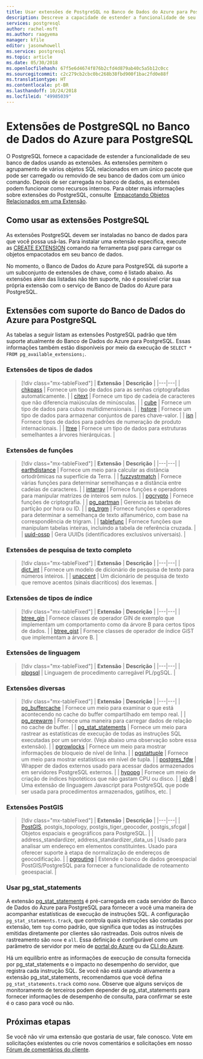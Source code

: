 ```yaml
---
title: Usar extensões de PostgreSQL no Banco de Dados do Azure para PostgreSQL
description: Descreve a capacidade de estender a funcionalidade de seu banco de dados usando as extensões no Banco de Dados para PostgreSQL.
services: postgresql
author: rachel-msft
ms.author: raagyema
manager: kfile
editor: jasonwhowell
ms.service: postgresql
ms.topic: article
ms.date: 05/30/2018
ms.openlocfilehash: 67f5e6d4674f876b2cfd4d879ab40c5a5b12c0cc
ms.sourcegitcommit: c2c279cb2cbc0bc268b38fbd900f1bac2fd0e88f
ms.translationtype: HT
ms.contentlocale: pt-BR
ms.lasthandoff: 10/24/2018
ms.locfileid: "49985039"
---
```

# <a name="postgresql-extensions-in-azure-database-for-postgresql"></a>Extensões de PostgreSQL no Banco de Dados do Azure para PostgreSQL
O PostgreSQL fornece a capacidade de estender a funcionalidade de seu banco de dados usando as extensões. As extensões permitem o agrupamento de vários objetos SQL relacionados em um único pacote que pode ser carregado ou removido de seu banco de dados com um único comando. Depois de ser carregada no banco de dados, as extensões podem funcionar como recursos internos. Para obter mais informações sobre extensões do PostgreSQL, consulte  [Empacotando Objetos Relacionados em uma Extensão](https://www.postgresql.org/docs/9.6/static/extend-extensions.html).

## <a name="how-to-use-postgresql-extensions"></a>Como usar as extensões PostgreSQL
As extensões PostgreSQL devem ser instaladas no banco de dados para que você possa usá-las. Para instalar uma extensão específica, execute as [CREATE EXTENSION](https://www.postgresql.org/docs/9.6/static/sql-createextension.html) comando na ferramenta psql para carregar os objetos empacotados em seu banco de dados.

No momento, o Banco de Dados do Azure para PostgreSQL dá suporte a um subconjunto de extensões de chave, como é listado abaixo. As extensões além das listadas não têm suporte, não é possível criar sua própria extensão com o serviço de Banco de Dados do Azure para PostgreSQL.

## <a name="extensions-supported-by-azure-database-for-postgresql"></a>Extensões com suporte do Banco de Dados do Azure para PostgreSQL
As tabelas a seguir listam as extensões PostgreSQL padrão que têm suporte atualmente do Banco de Dados do Azure para PostgreSQL. Essas informações também estão disponíveis por meio da execução de `SELECT * FROM pg_available_extensions;`.

### <a name="data-types-extensions"></a>Extensões de tipos de dados

> [!div class="mx-tableFixed"]
| **Extensão** | **Descrição** |
|---|---|
| [chkpass](https://www.postgresql.org/docs/9.6/static/chkpass.html) | Fornece um tipo de dados para as senhas criptografadas automaticamente. |
| [citext](https://www.postgresql.org/docs/9.6/static/citext.html) | Fornece um tipo de cadeia de caracteres que não diferencia maiúsculas de minúsculas. |
| [cube](https://www.postgresql.org/docs/9.6/static/cube.html) | Fornece um tipo de dados para cubos multidimensionais. |
| [hstore](https://www.postgresql.org/docs/9.6/static/hstore.html) | Fornece um tipo de dados para armazenar conjuntos de pares chave-valor. |
| [isn](https://www.postgresql.org/docs/9.6/static/isn.html) | Fornece tipos de dados para padrões de numeração de produto internacionais. |
| [ltree](https://www.postgresql.org/docs/9.6/static/ltree.html) | Fornece um tipo de dados para estruturas semelhantes a árvores hierárquicas. |

### <a name="functions-extensions"></a>Extensões de funções

> [!div class="mx-tableFixed"]
| **Extensão** | **Descrição** |
|---|---|
| [earthdistance](https://www.postgresql.org/docs/9.6/static/earthdistance.html) | Fornece um meio para calcular as distância ortodrômicas na superfície da Terra. |
| [fuzzystrmatch](https://www.postgresql.org/docs/9.6/static/fuzzystrmatch.html) | Fornece várias funções para determinar semelhanças e a distância entre cadeias de caracteres. |
| [intarray](https://www.postgresql.org/docs/9.6/static/intarray.html) | Fornece funções e operadores para manipular matrizes de inteiros sem nulos. |
| [pgcrypto](https://www.postgresql.org/docs/9.6/static/pgcrypto.html) | Fornece funções de criptografia. |
| [pg\_partman](https://pgxn.org/dist/pg_partman/doc/pg_partman.html) | Gerencia as tabelas de partição por hora ou ID. |
| [pg\_trgm](https://www.postgresql.org/docs/9.6/static/pgtrgm.html) | Fornece funções e operadores para determinar a semelhança de texto alfanumérico, com base na correspondência de trigram. |
| [tablefunc](https://www.postgresql.org/docs/9.6/static/tablefunc.html) | Fornece funções que manipulam tabelas inteiras, incluindo a tabela de referência cruzada. |
| [uuid-ossp](https://www.postgresql.org/docs/9.6/static/uuid-ossp.html) | Gera UUIDs (identificadores exclusivos universais). |

### <a name="full-text-search-extensions"></a>Extensões de pesquisa de texto completo

> [!div class="mx-tableFixed"]
| **Extensão** | **Descrição** |
|---|---|
| [dict\_int](https://www.postgresql.org/docs/9.6/static/dict-int.html) | Fornece um modelo de dicionário de pesquisa de texto para números inteiros. |
| [unaccent](https://www.postgresql.org/docs/9.6/static/unaccent.html) | Um dicionário de pesquisa de texto que remove acentos (sinais diacríticos) dos lexemas. |

### <a name="index-types-extensions"></a>Extensões de tipos de índice

> [!div class="mx-tableFixed"]
| **Extensão** | **Descrição** |
|---|---|
| [btree\_gin](https://www.postgresql.org/docs/9.6/static/btree-gin.html) | Fornece classes de operador GIN de exemplo que implementam um comportamento como da árvore B para certos tipos de dados. |
| [btree\_gist](https://www.postgresql.org/docs/9.6/static/btree-gist.html) | Fornece classes de operador de índice GiST que implementam a árvore B. |

### <a name="language-extensions"></a>Extensões de linguagem

> [!div class="mx-tableFixed"]
| **Extensão** | **Descrição** |
|---|---|
| [plpgsql](https://www.postgresql.org/docs/9.6/static/plpgsql.html) | Linguagem de procedimento carregável PL/pgSQL. |

### <a name="miscellaneous-extensions"></a>Extensões diversas

> [!div class="mx-tableFixed"]
| **Extensão** | **Descrição** |
|---|---|
| [pg\_buffercache](https://www.postgresql.org/docs/9.6/static/pgbuffercache.html) | Fornece um meio para examinar o que está acontecendo no cache do buffer compartilhado em tempo real. |
| [pg\_prewarm](https://www.postgresql.org/docs/9.6/static/pgprewarm.html) | Fornece uma maneira para carregar dados de relação no cache de buffer. |
| [pg\_stat\_statements](https://www.postgresql.org/docs/9.6/static/pgstatstatements.html) | Fornece um meio para rastrear as estatísticas de execução de todas as instruções SQL executadas por um servidor. (Veja abaixo uma observação sobre essa extensão). |
| [pgrowlocks](https://www.postgresql.org/docs/9.6/static/pgrowlocks.html) | Fornece um meio para mostrar informações de bloqueio de nível de linha. |
| [pgstattuple](https://www.postgresql.org/docs/9.6/static/pgstattuple.html) | Fornece um meio para mostrar estatísticas em nível de tupla. |
| [postgres\_fdw](https://www.postgresql.org/docs/9.6/static/postgres-fdw.html) | Wrapper de dados externos usado para acessar dados armazenados em servidores PostgreSQL externos. |
| [hypopg](https://hypopg.readthedocs.io/en/latest/) | Fornece um meio de criação de índices hipotéticos que não gastam CPU ou disco. |
| [plv8](https://plv8.github.io/) | Uma extensão de linguagem Javascript para PostgreSQL que pode ser usada para procedimentos armazenados, gatilhos, etc. |

### <a name="postgis-extensions"></a>Extensões PostGIS

> [!div class="mx-tableFixed"]
| **Extensão** | **Descrição** |
|---|---|
| [PostGIS](http://www.postgis.net/), postgis\_topology, postgis\_tiger\_geocoder, postgis\_sfcgal | Objetos espaciais e geográficos para PostgreSQL. |
| address\_standardizer, address\_standardizer\_data\_us | Usado para analisar um endereço em elementos constituintes. Usado para oferecer suporte à etapa de normalização de endereços de geocodificação. |
| [pgrouting](https://pgrouting.org/) | Estende o banco de dados geoespacial PostGIS/PostgreSQL para fornecer a funcionalidade de roteamento geoespacial. |


### <a name="using-pgstatstatements"></a>Usar pg_stat_statements
A extensão [pg\_stat\_statements](https://www.postgresql.org/docs/9.6/static/pgstatstatements.html) é pré-carregada em cada servidor do Banco de Dados do Azure para PostgreSQL para fornecer a você uma maneira de acompanhar estatísticas de execução de instruções SQL.
A configuração `pg_stat_statements.track`, que controla quais instruções são contadas por extensão, tem `top` como padrão, que significa que todas as instruções emitidas diretamente por clientes são rastreadas. Dois outros níveis de rastreamento são `none` e `all`. Essa definição é configurável como um parâmetro de servidor por meio de [portal do Azure](https://docs.microsoft.com/azure/postgresql/howto-configure-server-parameters-using-portal) ou da [CLI do Azure](https://docs.microsoft.com/azure/postgresql/howto-configure-server-parameters-using-cli).

Há um equilíbrio entre as informações de execução de consulta fornecida por pg_stat_statements e o impacto no desempenho do servidor, que registra cada instrução SQL. Se você não está usando ativamente a extensão pg_stat_statements, recomendamos que você defina `pg_stat_statements.track` como `none`. Observe que alguns serviços de monitoramento de terceiros podem depender de pg_stat_statements para fornecer informações de desempenho de consulta, para confirmar se este é o caso para você ou não.


## <a name="next-steps"></a>Próximas etapas
Se você não vir uma extensão que gostaria de usar, fale conosco. Vote em solicitações existentes ou crie novos comentários e solicitações em nosso [Fórum de comentários do cliente](https://feedback.azure.com/forums/597976-azure-database-for-postgresql).
